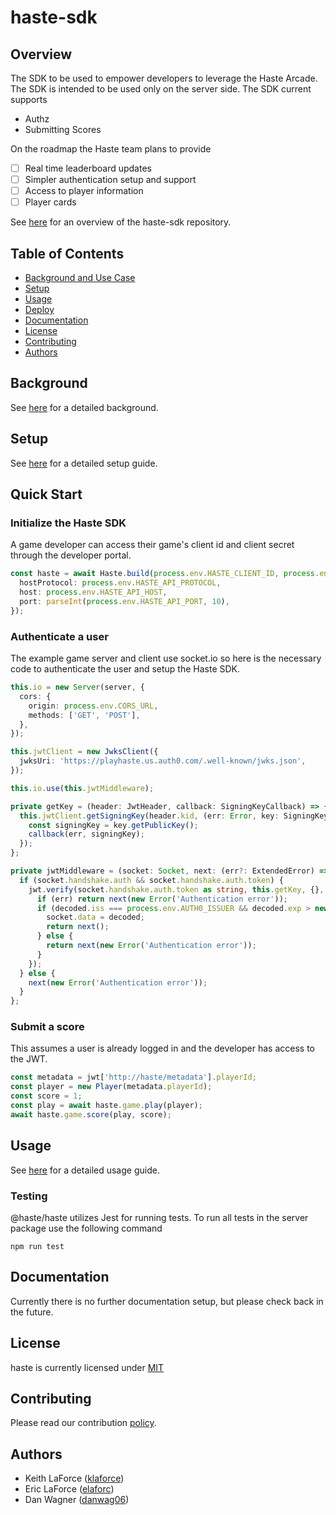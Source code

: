 # haste-sdk

## Overview

The SDK to be used to empower developers to leverage the Haste Arcade. The SDK is intended to be used only on the server side. The SDK current supports

- Authz
- Submitting Scores

On the roadmap the Haste team plans to provide

- [ ] Real time leaderboard updates
- [ ] Simpler authentication setup and support
- [ ] Access to player information
- [ ] Player cards

See [here](https://github.com/playhaste/haste-sdk/blob/main/README.md) for an overview of the haste-sdk repository.

<Add deploy badge here>

## Table of Contents

- [Background and Use Case](#background)
- [Setup](#setup)
- [Usage](#usage)
- [Deploy](#deploy)
- [Documentation](#documentation)
- [License](#license)
- [Contributing](#contributing)
- [Authors](#authors)

## Background

See [here](https://github.com/playhaste/haste-sdk/blob/main/README.md#Background) for a detailed background.

## Setup

See [here](https://github.com/playhaste/haste-sdk/blob/main/README.md#Setup) for a detailed setup guide.

## Quick Start

### Initialize the Haste SDK

A game developer can access their game's client id and client secret through the developer portal.

```typescript
const haste = await Haste.build(process.env.HASTE_CLIENT_ID, process.env.HASTE_CLIENT_SECRET, {
  hostProtocol: process.env.HASTE_API_PROTOCOL,
  host: process.env.HASTE_API_HOST,
  port: parseInt(process.env.HASTE_API_PORT, 10),
});
```

### Authenticate a user

The example game server and client use socket.io so here is the necessary code to authenticate the user and setup the Haste SDK.

```typescript
this.io = new Server(server, {
  cors: {
    origin: process.env.CORS_URL,
    methods: ['GET', 'POST'],
  },
});

this.jwtClient = new JwksClient({
  jwksUri: 'https://playhaste.us.auth0.com/.well-known/jwks.json',
});

this.io.use(this.jwtMiddleware);

private getKey = (header: JwtHeader, callback: SigningKeyCallback) => {
  this.jwtClient.getSigningKey(header.kid, (err: Error, key: SigningKey) => {
    const signingKey = key.getPublicKey();
    callback(err, signingKey);
  });
};

private jwtMiddleware = (socket: Socket, next: (err?: ExtendedError) => void) => {
  if (socket.handshake.auth && socket.handshake.auth.token) {
    jwt.verify(socket.handshake.auth.token as string, this.getKey, {}, (err, decoded) => {
      if (err) return next(new Error('Authentication error'));
      if (decoded.iss === process.env.AUTH0_ISSUER && decoded.exp > new Date().getTime() / 1000) {
        socket.data = decoded;
        return next();
      } else {
        return next(new Error('Authentication error'));
      }
    });
  } else {
    next(new Error('Authentication error'));
  }
};

```

### Submit a score

This assumes a user is already logged in and the developer has access to the JWT.

```typescript
const metadata = jwt['http://haste/metadata'].playerId;
const player = new Player(metadata.playerId);
const score = 1;
const play = await haste.game.play(player);
await haste.game.score(play, score);
```

## Usage

See [here](https://github.com/playhaste/haste-sdk/blob/main/README.md#Usage) for a detailed usage guide.

### Testing

@haste/haste utilizes Jest for running tests. To run all tests in the server package use the following command

`npm run test`

## Documentation

Currently there is no further documentation setup, but please check back in the future.

## License

haste is currently licensed under [MIT](https://github.com/playhaste/haste-sdk/blob/main/LICENSE)

## Contributing

Please read our contribution [policy](https://github.com/playhaste/haste-sdk/blob/main/CONTRIBUTING.md).

## Authors

- Keith LaForce ([klaforce](https://github.com/klaforce/))
- Eric LaForce ([elaforc](https://github.com/elaforc/))
- Dan Wagner ([danwag06](https://github.com/danwag06))
